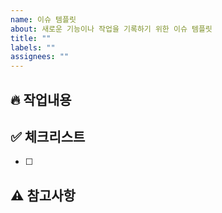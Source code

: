 ```yaml
---
name: 이슈 템플릿
about: 새로운 기능이나 작업을 기록하기 위한 이슈 템플릿
title: ""
labels: ""
assignees: ""
---
```


## 🔥 작업내용

## ✅ 체크리스트

-   [ ]

## ⚠️ 참고사항
